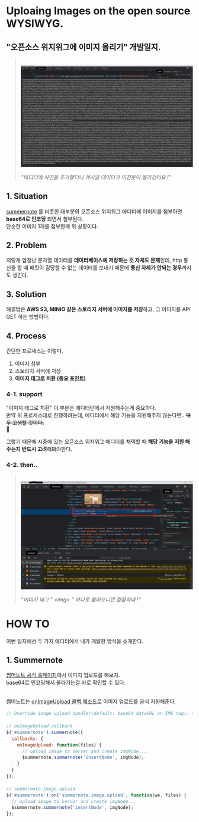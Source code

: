 # Uploaing Images on the open source WYSIWYG.
## "오픈소스 위지위그에 이미지 올리기" 개발일지.

> &nbsp;
> <img src="./images/base64.PNG">
>
> *"에디터에 사진을 추가했더니 게시글 데이터가 미친듯이 올라갔어요 !"*

## 1. Situation
[summernote](https://summernote.org/) 를 비롯한 대부분의 오픈소스 위지위그 에디터에 이미지를 첨부하면 **base64로 인코딩** 되면서 첨부된다.<br>
단순한 이미지 1개를 첨부한게 위 상황이다.

## 2. Problem
저렇게 엄청난 문자열 데이터를 **데이터베이스에 저장하는 것 자체도 문제**인데, http 통신을 할 때 패킷이 감당할 수 없는 데이터를 보내기 때문에 **통신 자체가 안되는 경우**까지도 생긴다.

## 3. Solution
해결법은 **AWS S3, MINIO 같은 스토리지 서버에 이미지를 저장**하고, 그 이미지를 API GET 하는 방법이다.

## 4. Process
간단한 프로세스는 이렇다.

1. 이미지 첨부
2. 스토리지 서버에 저장
3. **이미지 태그로 치환 (중요 포인트)**

### 4-1. support
"이미지 태그로 치환" 이 부분은 에디터단에서 지원해주는게 중요하다.<br>
만약 위 프로세스대로 진행하려는데, 에디터에서 해당 기능을 지원해주지 않는다면.. <s>매우 고생할 것이다.</s><br>  🤦

그렇기 때문에 시중에 있는 오픈소스 위지위그 에디터를 채택할 때 **해당 기능을 지원 해주는지 반드시 고려**해봐야한다.

### 4-2. then..

> &nbsp;
> <img src="./images/img_tag.png">
>
> *"이미지 태그 " &lt;img&gt; " 하나로 불러오니깐 깔끔하네 !"*

# HOW TO
이번 일지에선 두 가지 에디터에서 내가 개발한 방식을 소개한다.

## 1. Summernote

[썸머노트 공식 홈페이지](https://summernote.org/)에서 이미지 업로드를 해보자.<br>
base64로 인코딩해서 올라가는걸 바로 확인할 수 있다.<br><br>

썸머노트는 [onImageUpload 콜백 메소드](https://summernote.org/deep-dive/#onimageupload)로 이미지 업로드를 공식 지원해준다.

```js
// Override image upload handler(default: base64 dataURL on IMG tag). You can upload image to server or AWS

// onImageUpload callback
$('#summernote').summernote({
  callbacks: {
    onImageUpload: function(files) {
      // upload image to server and create imgNode...
      $summernote.summernote('insertNode', imgNode);
    }
  }
});

// summernote.image.upload
$('#summernote').on('summernote.image.upload', function(we, files) {
  // upload image to server and create imgNode...
  $summernote.summernote('insertNode', imgNode);
});
```
